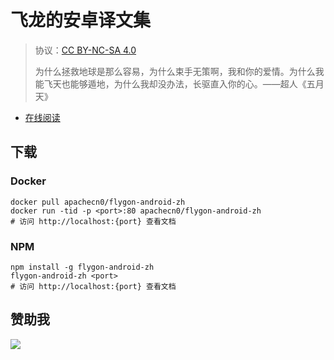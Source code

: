 # 飞龙的安卓译文集

> 协议：[CC BY-NC-SA 4.0](http://creativecommons.org/licenses/by-nc-sa/4.0/)
> 
> 为什么拯救地球是那么容易，为什么束手无策啊，我和你的爱情。为什么我能飞天也能够遁地，为什么我却没办法，长驱直入你的心。——超人《五月天》

* [在线阅读](https://android.flygon.net)
## 下载

### Docker

```
docker pull apachecn0/flygon-android-zh
docker run -tid -p <port>:80 apachecn0/flygon-android-zh
# 访问 http://localhost:{port} 查看文档
```

### NPM

```
npm install -g flygon-android-zh
flygon-android-zh <port>
# 访问 http://localhost:{port} 查看文档
```

## 赞助我

![](https://img-blog.csdnimg.cn/20200112005920729.png)
